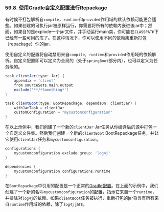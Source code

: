 ### 59.8. 使用Gradle自定义配置进行Repackage

有时候不打包解析自`compile`，`runtime`和`provided`作用域的默认依赖可能更合适些。如果创建的可执行jar被原样运行，你需要将所有的依赖内嵌进该jar中；然而，如果目的是explode一个jar文件，并手动运行main类，你可能在`CLASSPATH`下已经有一些可用的库了。在这种情况下，你可以使用不同的依赖集重新打包（repackage）你的jar。

使用自定义的配置将自动禁用来自`compile`，`runtime`和`provided`作用域的依赖解析。自定义配置即可以定义为全局的（处于`springBoot`部分内），也可以定义为任务级的。
```gradle
task clientJar(type: Jar) {
    appendix = 'client'
    from sourceSets.main.output
    exclude('**/*Something*')
}

task clientBoot(type: BootRepackage, dependsOn: clientJar) {
    withJarTask = clientJar
    customConfiguration = "mycustomconfiguration"
}
```
在以上示例中，我们创建了一个新的`clientJar` Jar任务从你编译后的源中打包一个自定义文件集。然后我们创建一个新的`clientBoot` BootRepackage任务，并让它使用`clientJar`任务和`mycustomconfiguration`。
```gradle
configurations {
    mycustomconfiguration.exclude group: 'log4j'
}

dependencies {
    mycustomconfiguration configurations.runtime
}
```
在`BootRepackage`中引用的配置是一个正常的[Gradle配置](http://www.gradle.org/docs/current/dsl/org.gradle.api.artifacts.Configuration.html)。在上面的示例中，我们创建了一个新的名叫`mycustomconfiguration`的配置，指示它来自一个`runtime`，并排除对`log4j`的依赖。如果`clientBoot`任务被执行，重新打包的jar将含有所有来自`runtime`作用域的依赖，除了`log4j` jars。
